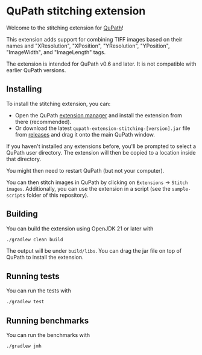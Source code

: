 # QuPath stitching extension

Welcome to the stitching extension for [QuPath](http://qupath.github.io)!

This extension adds support for combining TIFF images based on their names and "XResolution", "XPosition", "YResolution", "YPosition", "ImageWidth", and "ImageLength" tags.

The extension is intended for QuPath v0.6 and later.
It is not compatible with earlier QuPath versions.

## Installing

To install the stitching extension, you can:
* Open the QuPath [extension manager](https://qupath.readthedocs.io/en/latest/docs/intro/extensions.html#managing-extensions-with-the-extension-manager) and install the extension from there (recommended).
* Or download the latest `qupath-extension-stitching-[version].jar` file from [releases](https://github.com/qupath/qupath-extension-stitching/releases) and drag it onto the main QuPath window.

If you haven't installed any extensions before, you'll be prompted to select a QuPath user directory.
The extension will then be copied to a location inside that directory.

You might then need to restart QuPath (but not your computer).

You can then stitch images in QuPath by clicking on `Extensions` -> `Stitch images`.
Additionally, you can use the extension in a script (see the `sample-scripts` folder of this repository).

## Building

You can build the extension using OpenJDK 21 or later with

```bash
./gradlew clean build
```

The output will be under `build/libs`.
You can drag the jar file on top of QuPath to install the extension.

## Running tests

You can run the tests with

```bash
./gradlew test
```

## Running benchmarks

You can run the benchmarks with

```bash
./gradlew jmh
```